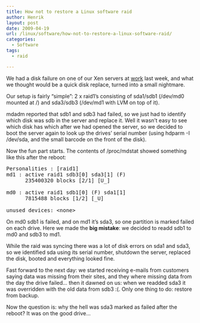 ```yaml
---
title: How not to restore a Linux software raid
author: Henrik
layout: post
date: 2009-04-19
url: /linux/software/how-not-to-restore-a-linux-software-raid/
categories:
  - Software
tags:
  - raid

---
```

We had a disk failure on one of our Xen servers at [work](http://www.bellcom.dk) last week, and what we thought would be a quick disk replace, turned into a small nightmare.

Our setup is fairly &#8220;simple&#8221;: 2 x raid1&#8217;s consisting of sda1/sdb1 (/dev/md0 mounted at /) and sda3/sdb3 (/dev/md1 with LVM on top of it).

mdadm reported that sdb1 and sdb3 had failed, so we just had to identify which disk was sdb in the server and replace it. Well it wasn&#8217;t easy to see which disk has which after we had opened the server, so we decided to boot the server again to look up the drives&#8217; serial number (using hdparm -I /dev/sda, and the small barcode on the front of the disk).

Now the fun part starts. The contents of /proc/mdstat showed something like this after the reboot:

<pre>Personalities : [raid1]
md1 : active raid1 sdb3[0] sda3[1] (F)
      235400320 blocks [2/1] [U_]

md0 : active raid1 sdb1[0] (F) sda1[1]
      7815488 blocks [1/2] [_U]

unused devices: &lt;none&gt;</pre>

On md0 sdb1 is failed, and on md1 it&#8217;s sda3, so one partition is marked failed on each drive. Here we made the **big mistake**: we decided to readd sdb1 to md0 and sdb3 to md1.

While the raid was syncing there was a lot of disk errors on sda1 and sda3, so we identified sda using its serial number, shutdown the server, replaced the disk, booted and everything looked fine.

Fast forward to the next day: we started receiving e-mails from customers saying data was missing from their sites, and they where missing data from the day the drive failed&#8230; then it dawned on us: when we readded sda3 it was overridden with the old data from sdb3 :(. Only one thing to do: restore from backup.

Now the question is: why the hell was sda3 marked as failed after the reboot? It was on the good drive&#8230;
